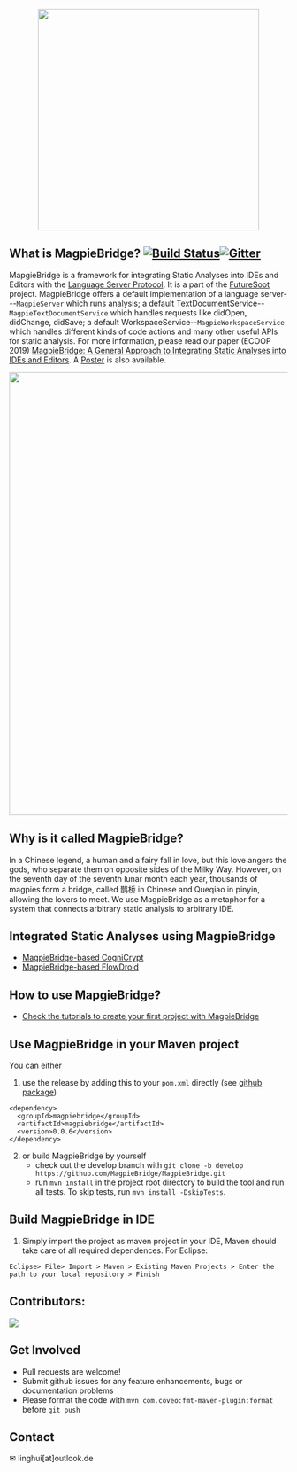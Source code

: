 
<p align="center">
<img src="https://github.com/MagpieBridge/MagpieBridge/blob/develop/doc/logshort.png" width="400">
</p> 

## What is MagpieBridge? [![Build Status](https://travis-ci.com/MagpieBridge/MagpieBridge.svg?branch=develop)](https://travis-ci.com/MagpieBridge/MagpieBridge)[![Gitter](https://badges.gitter.im/MagpieBridgeHelp/community.svg)](https://gitter.im/MagpieBridgeHelp/community?utm_source=badge&utm_medium=badge&utm_campaign=pr-badge)

MapgieBridge is a framework for integrating Static Analyses into IDEs and Editors with the [Language Server Protocol](https://microsoft.github.io/language-server-protocol/specification). It is a part of the [FutureSoot](http://sable.github.io/soot/future-soot/) project. MagpieBridge offers a default implementation of a language server---`MagpieServer` which runs analysis; a default TextDocumentService--`MagpieTextDocumentService` which handles requests like didOpen, didChange, didSave; a default WorkspaceService--`MagpieWorkspaceService` which handles different kinds of code actions and many other useful APIs for static analysis. For more information, please read our paper (ECOOP 2019) 
[MagpieBridge: A General Approach to Integrating Static Analyses into IDEs and Editors](https://linghuiluo.github.io/ECOOP19MagpieBridge.pdf).
A [Poster](https://linghuiluo.github.io/ECOOP19MagpieBridgePoster.pdf) is also available. 

<img src="https://github.com/MagpieBridge/MagpieBridge/blob/master/doc/goal.PNG"  width="800">

## Why is it called MagpieBridge?
In a Chinese legend, a human and a fairy fall in love, but this love angers the gods, who separate them
on opposite sides of the Milky Way. However, on the seventh day of the seventh lunar month each year,
thousands of magpies form a bridge, called 鹊桥 in Chinese and Queqiao in pinyin, allowing the lovers
to meet. We use MagpieBridge as a metaphor for a system that connects arbitrary static analysis to arbitrary IDE.

## Integrated Static Analyses using MagpieBridge
- [MagpieBridge-based CogniCrypt](https://github.com/MagpieBridge/CryptoLSPDemo)
- [MagpieBridge-based FlowDroid](https://github.com/MagpieBridge/FlowDroidLSPDemo)

## How to use MapgieBridge?
- [Check the tutorials to create your first project with MagpieBridge](https://github.com/MagpieBridge/MagpieBridge/wiki)

## Use MagpieBridge in your Maven project
You can either 
1. use the release by adding this to your `pom.xml` directly (see [github package](https://github.com/MagpieBridge/MagpieBridge/packages/62902?version=0.0.6)) 
````
<dependency>
  <groupId>magpiebridge</groupId>
  <artifactId>magpiebridge</artifactId>
  <version>0.0.6</version>
</dependency>

````

2. or build MagpieBridge by yourself 
    -  check out the develop branch with `git clone -b develop https://github.com/MagpieBridge/MagpieBridge.git`
    -  run `mvn install` in the project root directory to build the tool and run all tests. To skip tests, run `mvn install -DskipTests`.

## Build MagpieBridge in IDE
1. Simply import the project as maven project in your IDE, Maven should take care of all required dependences. For Eclipse: 
```
Eclipse> File> Import > Maven > Existing Maven Projects > Enter the path to your local repository > Finish
```

## Contributors:
<a href="https://github.com/MagpieBridge/MagpieBridge/graphs/contributors">
    <img src="https://github.com/MagpieBridge/MagpieBridge/blob/master/doc/contributor.png"/>
</a>

## Get Involved
- Pull requests are welcome!
- Submit github issues for any feature enhancements, bugs or documentation problems
- Please format the code with `mvn com.coveo:fmt-maven-plugin:format` before `git push`
## Contact 
&#x2709; linghui[at]outlook.de
